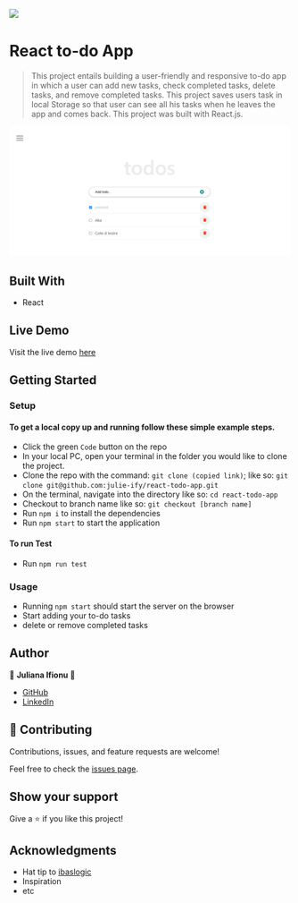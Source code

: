 ![](https://img.shields.io/badge/Microverse-blueviolet)

# React to-do App

> This project entails building a user-friendly and responsive to-do app in which a user can add new tasks, check completed tasks, delete tasks, and remove completed tasks. This project saves users task in local Storage so that user can see all his tasks when he leaves the app and comes back. This project was built with React.js.

![screenshot](./public/react-todo.PNG)

## Built With
- React

## Live Demo
Visit the live demo [here](https://julie-ify.github.io/react-todo-app)

## Getting Started

### Setup

#### To get a local copy up and running follow these simple example steps.

- Click the green `Code` button on the repo
- In your local PC, open your terminal in the folder you would like to clone the project.
- Clone the repo with the command: `git clone (copied link)`; like so: `git clone git@github.com:julie-ify/react-todo-app.git`
- On the terminal, navigate into the directory like so: `cd react-todo-app`
- Checkout to branch name like so: `git checkout [branch name]`
- Run `npm i` to install the dependencies
- Run `npm start` to start the application

#### To run Test

- Run `npm run test`

### Usage

- Running `npm start` should start the server on the browser
- Start adding your to-do tasks
- delete or remove completed tasks

## Author

👤 **Juliana Ifionu 💖**

- [GitHub](https://github.com/julie-ify)
- [LinkedIn](https://www.linkedin.com/in/e-ifionu/)

## 🤝 Contributing

Contributions, issues, and feature requests are welcome!

Feel free to check the [issues page](https://github.com/julie-ify/react-todo-app/issues).

## Show your support

Give a ⭐️ if you like this project!

## Acknowledgments

- Hat tip to [ibaslogic](https://ibaslogic.com/react-tutorial-for-beginners/)
- Inspiration
- etc